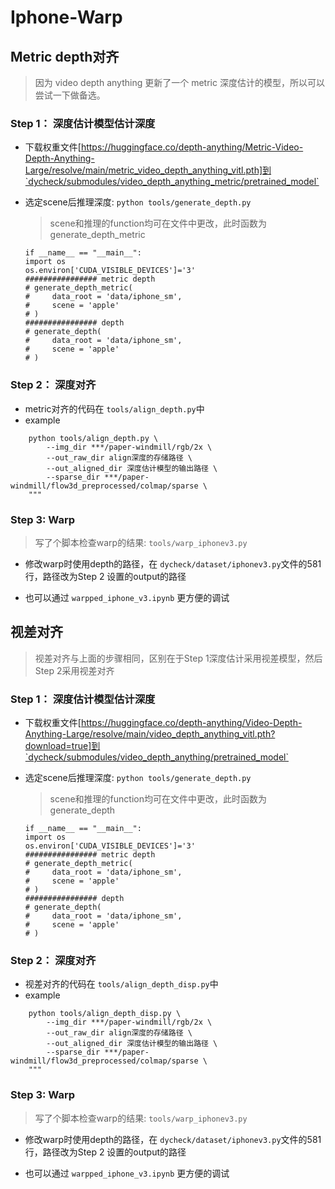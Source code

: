 # Iphone-Warp

## Metric depth对齐
> 因为 video depth anything 更新了一个 metric 深度估计的模型，所以可以尝试一下做备选。

### Step 1： 深度估计模型估计深度
- 下载权重文件[https://huggingface.co/depth-anything/Metric-Video-Depth-Anything-Large/resolve/main/metric_video_depth_anything_vitl.pth]到`dycheck/submodules/video_depth_anything_metric/pretrained_model`

- 选定scene后推理深度: `python tools/generate_depth.py`
    > scene和推理的function均可在文件中更改，此时函数为 generate_depth_metric
    ```
    if __name__ == "__main__":
    import os
    os.environ['CUDA_VISIBLE_DEVICES']='3'
    ################ metric depth
    # generate_depth_metric(
    #     data_root = 'data/iphone_sm',
    #     scene = 'apple'
    # )
    ################ depth
    # generate_depth(
    #     data_root = 'data/iphone_sm',
    #     scene = 'apple'
    # )
    ```

### Step 2： 深度对齐
- metric对齐的代码在 `tools/align_depth.py`中
- example
```
    python tools/align_depth.py \
        --img_dir ***/paper-windmill/rgb/2x \
        --out_raw_dir align深度的存储路径 \
        --out_aligned_dir 深度估计模型的输出路径 \
        --sparse_dir ***/paper-windmill/flow3d_preprocessed/colmap/sparse \
    """
```

### Step 3: Warp
> 写了个脚本检查warp的结果: `tools/warp_iphonev3.py`

- 修改warp时使用depth的路径，在 `dycheck/dataset/iphonev3.py`文件的581行，路径改为Step 2 设置的output的路径

- 也可以通过 `warpped_iphone_v3.ipynb` 更方便的调试

## 视差对齐
> 视差对齐与上面的步骤相同，区别在于Step 1深度估计采用视差模型，然后Step 2采用视差对齐

### Step 1： 深度估计模型估计深度
- 下载权重文件[https://huggingface.co/depth-anything/Video-Depth-Anything-Large/resolve/main/video_depth_anything_vitl.pth?download=true]到`dycheck/submodules/video_depth_anything/pretrained_model`

- 选定scene后推理深度: `python tools/generate_depth.py`
    > scene和推理的function均可在文件中更改，此时函数为 generate_depth
    ```
    if __name__ == "__main__":
    import os
    os.environ['CUDA_VISIBLE_DEVICES']='3'
    ################ metric depth
    # generate_depth_metric(
    #     data_root = 'data/iphone_sm',
    #     scene = 'apple'
    # )
    ################ depth
    # generate_depth(
    #     data_root = 'data/iphone_sm',
    #     scene = 'apple'
    # )
    ```

### Step 2： 深度对齐
- 视差对齐的代码在 `tools/align_depth_disp.py`中
- example
```
    python tools/align_depth_disp.py \
        --img_dir ***/paper-windmill/rgb/2x \
        --out_raw_dir align深度的存储路径 \
        --out_aligned_dir 深度估计模型的输出路径 \
        --sparse_dir ***/paper-windmill/flow3d_preprocessed/colmap/sparse \
    """
```

### Step 3: Warp
> 写了个脚本检查warp的结果: `tools/warp_iphonev3.py`

- 修改warp时使用depth的路径，在 `dycheck/dataset/iphonev3.py`文件的581行，路径改为Step 2 设置的output的路径

- 也可以通过 `warpped_iphone_v3.ipynb` 更方便的调试